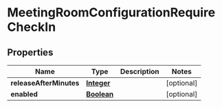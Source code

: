 

# MeetingRoomConfigurationRequireCheckIn


## Properties

| Name | Type | Description | Notes |
|------------ | ------------- | ------------- | -------------|
|**releaseAfterMinutes** | [**Integer**](Integer.md) |  |  [optional] |
|**enabled** | [**Boolean**](Boolean.md) |  |  [optional] |




